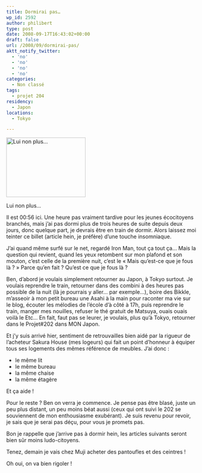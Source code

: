 ```yaml
---
title: Dormirai pas…
wp_id: 2592
author: philibert
type: post
date: 2008-09-17T16:43:02+00:00
draft: false
url: /2008/09/dormirai-pas/
aktt_notify_twitter:
  - 'no'
  - 'no'
  - 'no'
  - 'no'
categories:
  - Non classé
tags:
  - projet 204
residency:
  - Japon
locations:
  - Tokyo

---
```

<div id="attachment_133" class="wp-caption " style="max-width: 210px">
  <a href="http://benmerde.com/wp-content{{< aws >}}/uploads/photo.jpg"><img class="size-medium wp-image-133 " title="Michey Insomnie" src="http://benmerde.com/wp-content{{< aws >}}/uploads/photo.jpg" alt="Lui non plus..." width="210" height="158" /></a>
  
  <p class="wp-caption-text">
    Lui non plus...
  </p>
</div>

Il est 00:56 ici. Une heure pas vraiment tardive pour les jeunes écocitoyens branchés, mais j&rsquo;ai pas dormi plus de trois heures de suite depuis deux jours, donc quelque part, je devrais être en train de dormir. Alors laissez moi teinter ce billet (article hein, je préfère) d&rsquo;une touche insomniaque.

J&rsquo;ai quand même surfé sur le net, regardé Iron Man, tout ça tout ça&#8230; Mais la question qui revient, quand les yeux retombent sur mon plafond et son mouton, c&rsquo;est celle de la première nuit, c&rsquo;est le « Mais qu&rsquo;est-ce que je fous là ? » Parce qu&rsquo;en fait ? Qu&rsquo;est ce que je fous là ?

Ben, d&rsquo;abord je voulais simplement retourner au Japon, à Tokyo surtout. Je voulais reprendre le train, retourner dans des combini à des heures pas possible de la nuit (là je pourrais y aller&#8230; par exemple&#8230;), boire des Bikkle, m&rsquo;asseoir à mon petit bureau une Asahi à la main pour raconter ma vie sur le blog, écouter les mélodies de l&rsquo;école d&rsquo;à côté à 17h, puis reprendre le train, manger mes nouilles, refuser le thé gratuit de Matsuya, ouais ouais voilà le Etc&#8230; En fait, faut pas se leurer, je voulais, plus qu&rsquo;à Tokyo, retourner dans le Projet#202 dans MON Japon.

Et j&rsquo;y suis arrivé hier, sentiment de retrouvailles bien aidé par la rigueur de l&rsquo;acheteur Sakura House (mes logeurs) qui fait un point d&rsquo;honneur à équiper tous ses logements des mêmes référence de meubles. J&rsquo;ai donc :

  * le même lit
  * le même bureau
  * la même chaise
  * la même étagère

Et ça aide !

Pour le reste ? Ben on verra je commence. Je pense pas être blasé, juste un peu plus distant, un peu moins béat aussi (ceux qui ont suivi le 202 se souviennent de mon enthousiasme exubérant). Je suis revenu pour revoir, je sais que je serai pas déçu, pour vous je promets pas.

Bon je rappelle que j&rsquo;arrive pas à dormir hein, les articles suivants seront bien sûr moins ludo-citoyens.

Tenez, demain je vais chez Muji acheter des pantoufles et des ceintres ! 

Oh oui, on va bien rigoler !